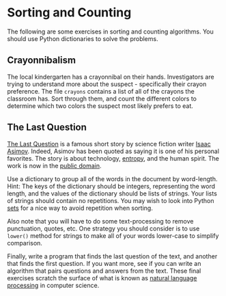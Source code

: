 # Sorting and Counting
The following are some exercises in sorting and counting algorithms.  You should use
Python dictionaries to solve the problems.


## Crayonnibalism
The local kindergarten has a crayonnibal on their hands.  Investigators are
trying to understand more about the suspect - specifically their crayon
preference.  The file `crayons` contains a list of all of the crayons the
classroom has.  Sort through them, and count the different colors to determine
which two colors the suspect most likely prefers to eat.


## The Last Question
[The Last Question](http://en.wikipedia.org/wiki/The_Last_Question)
 is a famous short story by science fiction writer
[Isaac Asimov](http://en.wikipedia.org/wiki/Isaac_Asimov).  Indeed, Asimov
has been quoted as saying it is one of his personal favorites.  The story
is about technology, [entropy](http://en.wikipedia.org/wiki/Introduction_to_entropy),
and the human spirit.  The work is now in the
[public domain](http://en.wikipedia.org/wiki/Public_domain).

Use a dictionary to group all of the words in the document by word-length.  Hint:
The keys of the dictionary should be integers, representing the word length, and
the values of the dictionary should be lists of strings.  Your lists of strings
should contain no repetitions.  You may wish to look into Python
[sets](https://docs.python.org/3/tutorial/datastructures.html#sets) for a nice
way to avoid repetition when sorting.

Also note that you will have to do some text-processing to remove punctuation,
quotes, etc.  One strategy you should consider is to use `lower()` method for
strings to make all of your words lower-case to simplify comparison.

Finally, write a program that finds the last question of the text, and another that finds
the first question.  If you want more, see if you can write an algorithm that pairs questions
and answers from the text.  These final exercises scratch the surface of what is known as
[natural language processing](http://en.wikipedia.org/wiki/Natural_language_processing) in
computer science.

